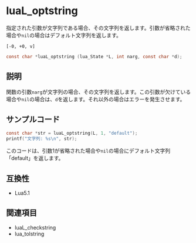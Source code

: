 # luaL_optstring

指定された引数が文字列である場合、その文字列を返します。引数が省略された場合や`nil`の場合はデフォルト文字列を返します。

`[-0, +0, v]`

```c
const char *luaL_optstring (lua_State *L, int narg, const char *d);
```

## 説明

関数の引数`narg`が文字列の場合、その文字列を返します。この引数が欠けている場合や`nil`の場合は、`d`を返します。それ以外の場合はエラーを発生させます。

## サンプルコード

```c
const char *str = luaL_optstring(L, 1, "default");
printf("文字列: %s\n", str);
```

このコードは、引数1が省略された場合や`nil`の場合にデフォルト文字列「default」を返します。

## 互換性

- Lua5.1

## 関連項目

- luaL_checkstring
- lua_tolstring